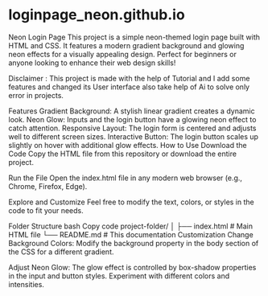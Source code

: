 # loginpage_neon.github.io
 

Neon Login Page
This project is a simple neon-themed login page built with HTML and CSS. It features a modern gradient background and glowing neon effects for a visually appealing design. Perfect for beginners or anyone looking to enhance their web design skills!


Disclaimer : This project is made with the help of Tutorial and I add some features and changed its User interface also take help of Ai to solve only error in projects.

Features
Gradient Background: A stylish linear gradient creates a dynamic look.
Neon Glow: Inputs and the login button have a glowing neon effect to catch attention.
Responsive Layout: The login form is centered and adjusts well to different screen sizes.
Interactive Button: The login button scales up slightly on hover with additional glow effects.
How to Use
Download the Code
Copy the HTML file from this repository or download the entire project.

Run the File
Open the index.html file in any modern web browser (e.g., Chrome, Firefox, Edge).

Explore and Customize
Feel free to modify the text, colors, or styles in the code to fit your needs.

Folder Structure
bash
Copy code
project-folder/
│
├── index.html   # Main HTML file
└── README.md    # This documentation
Customization
Change Background Colors:
Modify the background property in the body section of the CSS for a different gradient.

Adjust Neon Glow:
The glow effect is controlled by box-shadow properties in the input and button styles. Experiment with different colors and intensities.
